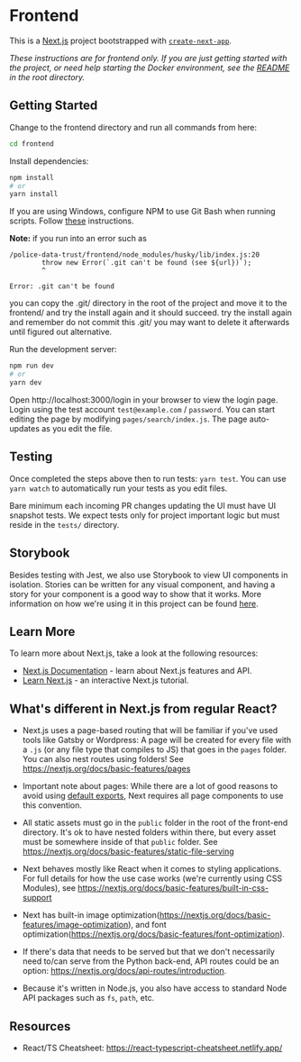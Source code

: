 # Frontend

This is a [Next.js](https://nextjs.org/) project bootstrapped with [`create-next-app`](https://github.com/vercel/next.js/tree/canary/packages/create-next-app).

*These instructions are for frontend only.  If you are just getting started with the project, or need help starting the Docker environment, see the [README](../README.md) in the root directory.*

## Getting Started

Change to the frontend directory and run all commands from here:

```bash
cd frontend
```

Install dependencies:

```bash
npm install
# or
yarn install
```

If you are using Windows, configure NPM to use Git Bash when running scripts. Follow [these](https://stackoverflow.com/questions/23243353/how-to-set-shell-for-npm-run-scripts-in-windows/46006249#46006249) instructions.

**Note:** if you run into an error such as

```
/police-data-trust/frontend/node_modules/husky/lib/index.js:20
        throw new Error(`.git can't be found (see ${url})`);
        ^

Error: .git can't be found
```

you can copy the .git/ directory in the root of the project and move it to the frontend/ and try the install again and it should succeed. try the install again and remember do not commit this .git/ you may want to delete it afterwards until figured out alternative.

Run the development server:

```bash
npm run dev
# or
yarn dev
```

Open http://localhost:3000/login in your browser to view the login page. Login using the test account `test@example.com` / `password`. You can start editing the page by modifying `pages/search/index.js`. The page auto-updates as you edit the file.

## Testing

Once completed the steps above then to run tests: `yarn test`. You can use `yarn watch` to automatically run your tests as you edit files.

Bare minimum each incoming PR changes updating the UI must have UI snapshot tests. We expect tests only for project important logic but must reside in the `tests/` directory.

## Storybook

Besides testing with Jest, we also use Storybook to view UI components in isolation. Stories can be written for any visual component, and having a story for your component is a good way to show that it works. More information on how we're using it in this project can be found [here](./.storybook/USAGE.md).

## Learn More

To learn more about Next.js, take a look at the following resources:

- [Next.js Documentation](https://nextjs.org/docs) - learn about Next.js features and API.
- [Learn Next.js](https://nextjs.org/learn) - an interactive Next.js tutorial.

## What's different in Next.js from regular React?

- Next.js uses a page-based routing that will be familiar if you've used tools like Gatsby or Wordpress: A page will be created for every file with a `.js` (or any file type that compiles to JS) that goes in the `pages` folder. You can also nest routes using folders! See https://nextjs.org/docs/basic-features/pages

- Important note about pages: While there are a lot of good reasons to avoid using [default exports](https://humanwhocodes.com/blog/2019/01/stop-using-default-exports-javascript-module/), Next requires all page components to use this convention.

- All static assets must go in the `public` folder in the root of the front-end directory. It's ok to have nested folders within there, but every asset must be somewhere inside of that `public` folder. See https://nextjs.org/docs/basic-features/static-file-serving

- Next behaves mostly like React when it comes to styling applications. For full details for how the use case works (we're currently using CSS Modules), see https://nextjs.org/docs/basic-features/built-in-css-support

- Next has built-in image optimization(https://nextjs.org/docs/basic-features/image-optimization), and font optimization(https://nextjs.org/docs/basic-features/font-optimization).

- If there's data that needs to be served but that we don't necessarily need to/can serve from the Python back-end, API routes could be an option: https://nextjs.org/docs/api-routes/introduction.

- Because it's written in Node.js, you also have access to standard Node API packages such as `fs`, `path`, etc.

## Resources

- React/TS Cheatsheet: https://react-typescript-cheatsheet.netlify.app/
